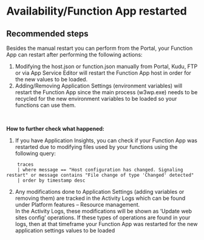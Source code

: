 <properties
	pageTitle="Availability/Function App restarted"
	description="Availability/Function App restarted"
	service="microsoft.web"
	resource="functions"
	authors="cts-shrahman,cts-shrahman"
    ms.author="shrahman, onrazvan"
	displayOrder=""
	selfHelpType="generic"
	supportTopicIds="32630467"
	resourceTags=""
	productPesIds="16072"
	cloudEnvironments="public"
/>

#  Availability/Function App restarted

## **Recommended steps**
Besides the manual restart you can perform from the Portal, your Function App can restart after performing the following actions:
1. Modifying the host.json or function.json manually from Portal, Kudu, FTP or via App Service Editor will restart the Function App host in order for the new values to be loaded.<br>
2. Adding/Removing Application Settings (environment variables) will restart the Function App since the main process (w3wp.exe) needs to be recycled for the new environment variables to be loaded so your functions can use them.
<br>

**How to further check what happened:** <br>

1. If you have Application Insights, you can check if your Function App was restarted due to modifying files used by your functions using the following query:<br>
```
    traces
	| where message == "Host configuration has changed. Signaling restart" or message contains "File change of type 'Changed' detected"
    | order by timestamp desc
```
2. Any modifications done to Application Settings (adding variables or removing them) are tracked in the Activity Logs which can be found under Platform features – Resource management. <br>
In the Activity Logs, these modifications will be shown as ‘Update web sites config’ operations. If these types of operations are found in your logs, then at that timeframe your Function App was restarted for the new application settings values to be loaded
